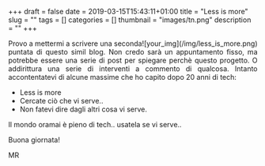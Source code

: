 +++
draft = false
date = 2019-03-15T15:43:11+01:00
title = "Less is more"
slug = ""
tags = []
categories = []
thumbnail = "images/tn.png"
description = ""
+++
<DIV  style="float:right;">![your_img](/img/less_is_more.png)</DIV>
<DIV align="justify">
Provo a mettermi a scrivere una seconda puntata di questo simil blog. Non credo sarà un appuntamento fisso, ma potrebbe essere una serie di post per spiegare perchè questo progetto. O addirittura una serie di interventi a commento di qualcosa. Intanto accontentatevi di alcune massime che ho capito dopo 20 anni di tech:

- Less is more
- Cercate ciò che vi serve..
- Non fatevi dire dagli altri cosa vi serve.

Il mondo oramai è pieno di tech.. usatela se vi serve..

Buona giornata!

MR
